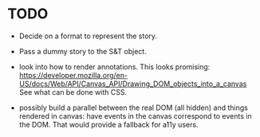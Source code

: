 # TODO

- Decide on a format to represent the story.
- Pass a dummy story to the S&T object.


- look into how to render annotations. This looks promising: https://developer.mozilla.org/en-US/docs/Web/API/Canvas_API/Drawing_DOM_objects_into_a_canvas
See what can be done with CSS.
- possibly build a parallel between the real DOM (all hidden) and things rendered in canvas: have events in the canvas correspond to events in the DOM. That would provide a fallback for a11y users.
